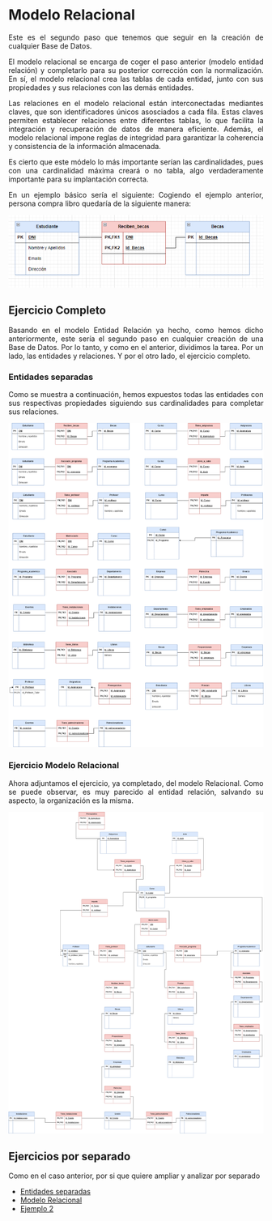 <div align="justify";>


# Modelo Relacional
Este es el segundo paso que tenemos que seguir en la creación de cualquier Base de Datos.

El modelo relacional se encarga de coger el paso anterior (modelo entidad relación) y completarlo para su posterior corrección con la normalización. En sí, el modelo relacional crea las tablas de cada entidad, junto con sus propiedades y sus relaciones con las demás entidades.

Las relaciones en el modelo relacional están interconectadas mediantes claves, que son identificadores únicos asosciados a cada fila. Estas claves permiten establecer relaciones entre diferentes tablas, lo que facilita la integración y recuperación de datos de manera eficiente. Además, el modelo relacional impone reglas de integridad para garantizar la coherencia y consistencia de la información almacenada. 

Es cierto que este módelo lo más importante serían las cardinalidades, pues con una cardinalidad máxima creará o no tabla, algo verdaderamente importante para su implantación correcta.

En un ejemplo básico sería el siguiente: 
Cogiendo el ejemplo anterior, persona compra libro quedaría de la siguiente manera:

![Ejemplo 2](img/Ejemplo%202.png)

## Ejercicio Completo
Basando en el modelo Entidad Relación ya hecho, como hemos dicho anteriormente, este sería el segundo paso en cualquier creación de una Base de Datos. Por lo tanto, y como en el anterior, dividimos la tarea. Por un lado, las entidades y relaciones. Y por el otro lado, el ejercicio completo.

### Entidades separadas
Como se muestra a continuación, hemos expuestos todas las entidades con sus respectivas propiedades siguiendo sus cardinalidades para completar sus relaciones.

![Entidades separadas MR](img/modelo_relacional_separado.drawio.png)

### Ejercicio Modelo Relacional
Ahora adjuntamos el ejercicio, ya completado, del modelo Relacional. Como se puede observar, es muy parecido al entidad relación, salvando su aspecto, la organización es la misma.

![Ejercico Modelo Relacional](img/modelo_relacional.drawio.png)


## Ejercicios por separado
Como en el caso anterior, por si que quiere ampliar y analizar por separado

- [Entidades separadas](img/modelo_relacional_separado.drawio.png)
- [Modelo Relacional](img/modelo_relacional.drawio.png)
- [Ejemplo 2](img/Ejemplo%202.png)



</div>
